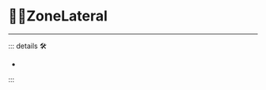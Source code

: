 # 👷‍♀️<soma>ZoneLateral</soma>

---

<!-- =================================================== -->
<!-- =================================================== -->
<!-- =================================================== -->
<!-- =================================================== -->
<!-- =================================================== -->
::: details 🛠

-

:::
